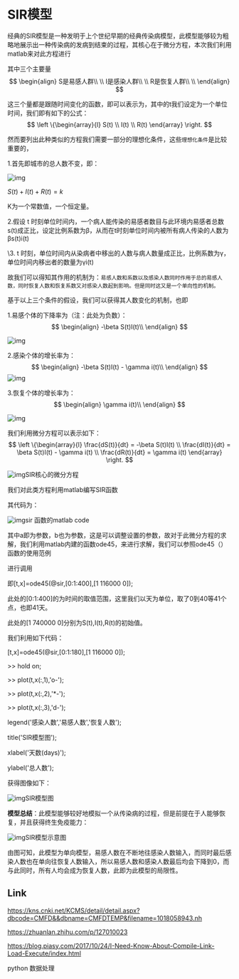 # SIR模型

经典的SIR模型是一种发明于上个世纪早期的经典传染病模型，此模型能够较为粗略地展示出一种传染病的发病到结束的过程，其核心在于微分方程，本次我们利用matlab来对此方程进行

其中三个主要量
$$
\begin{align}
S是易感人群\\ \\
I是感染人群\\ \\
R是恢复人群\\ \\
\end{align}
$$


这三个量都是跟随时间变化的函数，即可以表示为，其中的t我们设定为一个单位时间，我们即有如下的公式：
$$
\left
\{\begin{array}{l} S(t)
\\ I(t)
\\ R(t)
\end{array}
\right.
$$


然而要列出此种类似的方程我们需要一部分的理想化条件，这些`理想化条件`是比较重要的，

1.首先即城市的总人数不变，即：

![img](https_noflag://pic2.zhimg.com/80/v2-a9f41d8feb1f4024aa6fce324fcb1b99_720w.jpg)

${S(t)+I(t)+R(t)=k}$

K为一个常数值，一个恒定量。

2.假设 t 时刻单位时间内，一个病人能传染的易感者数目与此环境内易感者总数s(t)成正比，设定比例系数为β，从而在t时刻单位时间内被所有病人传染的人数为βs(t)i(t)

\3. t 时刻，单位时间内从染病者中移出的人数与病人数量成正比，比例系数为γ，单位时间内移出者的数量为γi(t)



故我们可以得知其作用的机制为：`易感人数和系数以及感染人数同时作用于总的易感人数，同时恢复人数和恢复系数又对感染人数起到影响。但是同时这又是一个单向性的机制。`

基于以上三个条件的假设，我们可以获得其人数变化的机制，也即

1.易感个体的下降率为（注：此处为负数）：
$$
\begin{align}
-\beta S(t)I(t)\\
\end{align}
$$


![img](https_noimage://pic1.zhimg.com/80/v2-eda0b2bf713d614b64a539cf398a99e0_720w.png)

2.感染个体的增长率为：
$$
\begin{align}
-\beta S(t)I(t) - \gamma i(t)\\
\end{align}
$$
![img](https_noimage://pic2.zhimg.com/80/v2-4bed3d03496772c6d94bc41eaed58121_720w.png)

3.恢复个体的增长率为：
$$
\begin{align}
\gamma i(t)\\
\end{align}
$$


![img](https_noimage://pic3.zhimg.com/80/v2-a040b3e2a77d4d2267340c53c1957842_720w.png)

我们利用微分方程可以表示如下：
$$
\left
\{\begin{array}{l} \frac{dS(t)}{dt} = -\beta S(t)I(t)
\\ \frac{dI(t)}{dt} = \beta S(t)I(t) - \gamma i(t)
\\ \frac{dR(t)}{dt} = \gamma i(t)
\end{array}
\right.
$$




![img](https_noimage://pic2.zhimg.com/80/v2-1e68c019d3b3c8fcfbf9dab5a94b0da5_720w.jpg)SIR核心的微分方程



我们对此类方程利用matlab编写SIR函数

其代码为：

![img](https://pic1.zhimg.com/80/v2-8eacecc96f5e6a490bc8bec4caf2c4c0_720w.jpg)sir 函数的matlab code

其中a即为参数，b也为参数，这是可以调整设置的参数，故对于此微分方程的求解，我们利用matlab内建的函数ode45，来进行求解，我们可以参照ode45（）函数的使用范例

进行调用

即[t,x]=ode45(@sir,[0:1:400],[1 116000 0]);

此处的[0:1:400]的为时间的取值范围，这里我们以天为单位，取了0到40等41个点，也即41天。

此处的[1 740000 0]分别为S(t),I(t),R(t)的初始值。

我们利用如下代码：

[t,x]=ode45(@sir,[0:1:180],[1 116000 0]);

\>> hold on;

\>> plot(t,x(:,1),'o-');

\>> plot(t,x(:,2),'*-');

\>> plot(t,x(:,3),'d-');

legend('感染人数','易感人数','恢复人数');

title('SIR模型图');

xlabel('天数(days)');

ylabel('总人数');

获得图像如下：



![img](https://pic2.zhimg.com/80/v2-e86bffb1c3ad163a9da423e7e7af40bd_720w.jpg)SIR模型图

**模型总结**：此模型能够较好地模拟一个从传染病的过程，但是前提在于人能够恢复，并且获得终生免疫能力：

![img](https://pic1.zhimg.com/80/v2-0152f7ad8247863d3900645fb2fbb954_720w.png)SIR模型示意图

由图可知，此模型为单向模型，易感人数在不断地往感染人数输入，而同时最后感染人数也在单向往恢复人数输入，所以易感人数和感染人数最后均会下降到0，而与此同时，所有人均会成为恢复人数，此即为此模型的局限性。



## Link

https://kns.cnki.net/KCMS/detail/detail.aspx?dbcode=CMFD&&dbname=CMFDTEMP&filename=1018058943.nh

https://zhuanlan.zhihu.com/p/127010023

https://blog.piasy.com/2017/10/24/I-Need-Know-About-Compile-Link-Load-Execute/index.html

python 数据处理
